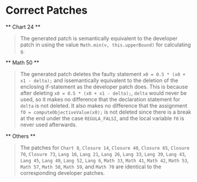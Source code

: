 # Correct Patches

** Chart 24 **
> The generated patch is semantically equivalent to the developer patch in using the value `Math.min(v, this.upperBound)` for calculating `g`.

** Math 50 **
> The generated patch deletes the faulty statement `x0 = 0.5 * (x0 + x1 - delta);` and issemantically equivalent to the deletion of the enclosing if-statement as the developer patch does. This is because after deleting `x0 = 0.5 * (x0 + x1 - delta);`, `delta` would never be used, so it makes no difference that the declaration statement for `delta` is not deleted. It also makes no difference that the assignment `f0 = computeObjectiveValue(x0);` is not deleted since there is a break at the end under the case `REGULA_FALSI`, and the local variable `f0` is never used afterwards.

** Others **
> The patches for `Chart 8`, `Closure 14`, `Closure 40`, `Closure 65`, `Closure 70`, `Closure 73`, `Lang 16`, `Lang 21`, `Lang 26`, `Lang 33`, `Lang 39`, `Lang 43`, `Lang 45`, `Lang 49`, `Lang 52`, `Lang 6`, `Math 33`, `Math 41`, `Math 42`, `Math 53`, `Math 57`, `Math 58`, `Math 59`, and `Math 70` are identical to the corresponding developer patches.
